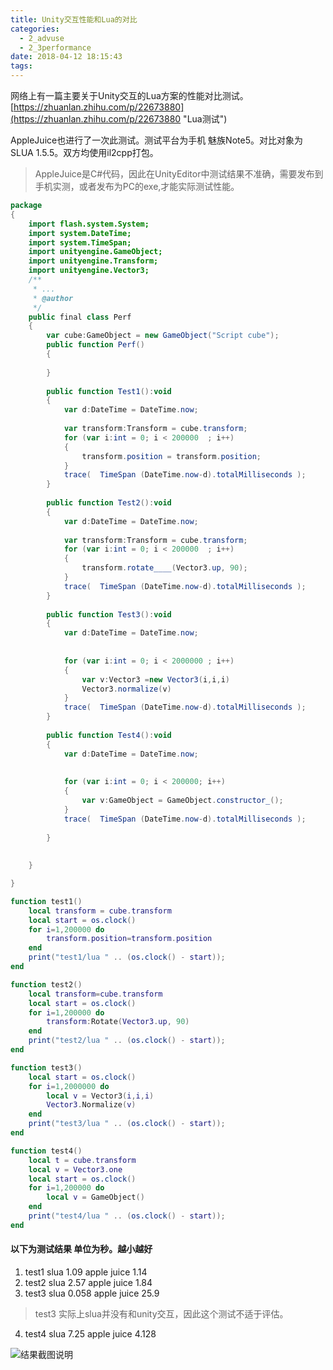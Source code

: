 ```yaml
---
title: Unity交互性能和Lua的对比
categories:
  - 2_advuse
  - 2_3performance
date: 2018-04-12 18:15:43
tags:
---
```

网络上有一篇主要关于Unity交互的Lua方案的性能对比测试。  
[https://zhuanlan.zhihu.com/p/22673880](https://zhuanlan.zhihu.com/p/22673880 "Lua测试")

AppleJuice也进行了一次此测试。测试平台为手机 魅族Note5。对比对象为SLUA 1.5.5。双方均使用il2cpp打包。

> AppleJuice是C#代码，因此在UnityEditor中测试结果不准确，需要发布到手机实测，或者发布为PC的exe,才能实际测试性能。

```actionscript
package 
{
	import flash.system.System;
	import system.DateTime;
	import system.TimeSpan;
	import unityengine.GameObject;
	import unityengine.Transform;
	import unityengine.Vector3;
	/**
	 * ...
	 * @author 
	 */
	public final class Perf 
	{
		var cube:GameObject = new GameObject("Script cube");
		public function Perf() 
		{
			
		}
		
		public function Test1():void
		{
			var d:DateTime = DateTime.now;
			
			var transform:Transform = cube.transform;
			for (var i:int = 0; i < 200000	; i++) 
			{
				transform.position = transform.position;
			}			
			trace(  TimeSpan (DateTime.now-d).totalMilliseconds );
		}
		
		public function Test2():void
		{
			var d:DateTime = DateTime.now;
			
			var transform:Transform = cube.transform;
			for (var i:int = 0; i < 200000	; i++) 
			{
				transform.rotate____(Vector3.up, 90);
			}			
			trace(  TimeSpan (DateTime.now-d).totalMilliseconds );
		}
		
		public function Test3():void
		{
			var d:DateTime = DateTime.now;
			
			
			for (var i:int = 0; i < 2000000	; i++) 
			{
				var v:Vector3 =new Vector3(i,i,i)
				Vector3.normalize(v)
			}			
			trace(  TimeSpan (DateTime.now-d).totalMilliseconds );
		}
		
		public function Test4():void
		{
			var d:DateTime = DateTime.now;
			
			
			for (var i:int = 0; i < 200000; i++) 
			{
				var v:GameObject = GameObject.constructor_();
			}			
			trace(  TimeSpan (DateTime.now-d).totalMilliseconds );
			
		}
		
		
	}

}
```



```lua
function test1()
	local transform = cube.transform
	local start = os.clock()
	for i=1,200000 do
        transform.position=transform.position
	end
	print("test1/lua " .. (os.clock() - start));
end

function test2()
	local transform=cube.transform
	local start = os.clock()
	for i=1,200000 do
		transform:Rotate(Vector3.up, 90)
	end
	print("test2/lua " .. (os.clock() - start));
end

function test3()
	local start = os.clock()
	for i=1,2000000 do 
		local v = Vector3(i,i,i)
		Vector3.Normalize(v)
	end
	print("test3/lua " .. (os.clock() - start));
end

function test4()
	local t = cube.transform
	local v = Vector3.one
	local start = os.clock()
	for i=1,200000 do
		local v = GameObject()	
	end
	print("test4/lua " .. (os.clock() - start));
end
```
#### 以下为测试结果 单位为秒。越小越好 ####
1. test1 slua 1.09  apple juice 1.14
2. test2 slua 2.57  apple juice 1.84
3. test3 slua 0.058 apple juice 25.9 
> test3 实际上slua并没有和unity交互，因此这个测试不适于评估。
4. test4 slua 7.25  apple juice 4.128




![结果截图说明](/apple-juice-actionscript/doc_cn/images/slua_applejuice_perf.jpg)